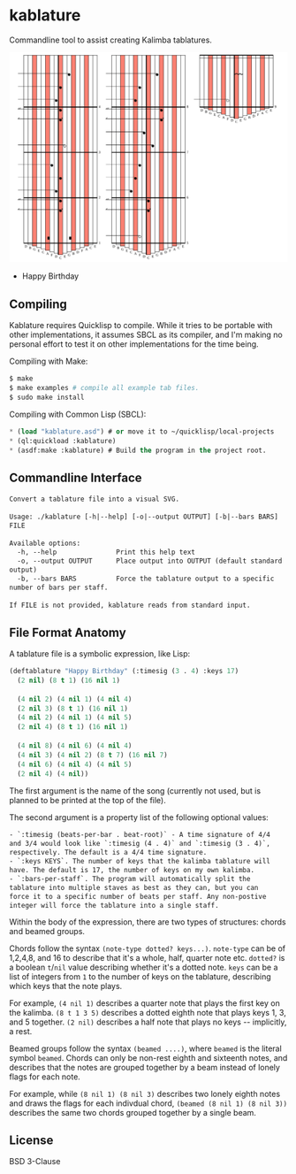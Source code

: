 # kablature

Commandline tool to assist creating Kalimba tablatures.

![Image of Happy Burthday tablature](./happy-birthday.svg)
- Happy Birthday

## Compiling

Kablature requires Quicklisp to compile. While it tries to be portable
with other implementations, it assumes SBCL as its compiler, and I'm
making no personal effort to test it on other implementations for the
time being.

Compiling with Make:

```bash
$ make
$ make examples # compile all example tab files.
$ sudo make install
```

Compiling with Common Lisp (SBCL):

```lisp
* (load "kablature.asd") # or move it to ~/quicklisp/local-projects
* (ql:quickload :kablature)
* (asdf:make :kablature) # Build the program in the project root.
```

## Commandline Interface

```
Convert a tablature file into a visual SVG.

Usage: ./kablature [-h|--help] [-o|--output OUTPUT] [-b|--bars BARS] FILE

Available options:
  -h, --help               Print this help text
  -o, --output OUTPUT      Place output into OUTPUT (default standard output)
  -b, --bars BARS          Force the tablature output to a specific number of bars per staff.

If FILE is not provided, kablature reads from standard input.
```

## File Format Anatomy

A tablature file is a symbolic expression, like Lisp:

```lisp
(deftablature "Happy Birthday" (:timesig (3 . 4) :keys 17)
  (2 nil) (8 t 1) (16 nil 1)

  (4 nil 2) (4 nil 1) (4 nil 4)
  (2 nil 3) (8 t 1) (16 nil 1)
  (4 nil 2) (4 nil 1) (4 nil 5)
  (2 nil 4) (8 t 1) (16 nil 1)

  (4 nil 8) (4 nil 6) (4 nil 4)
  (4 nil 3) (4 nil 2) (8 t 7) (16 nil 7)
  (4 nil 6) (4 nil 4) (4 nil 5)
  (2 nil 4) (4 nil))
```

The first argument is the name of the song (currently not used, but is
planned to be printed at the top of the file).

The second argument is a property list of the following optional
values:

    - `:timesig (beats-per-bar . beat-root)` - A time signature of 4/4
    and 3/4 would look like `:timesig (4 . 4)` and `:timesig (3 . 4)`,
    respectively. The default is a 4/4 time signature.
    - `:keys KEYS`. The number of keys that the kalimba tablature will
    have. The default is 17, the number of keys on my own kalimba.
    - `:bars-per-staff`. The program will automatically split the
    tablature into multiple staves as best as they can, but you can
    force it to a specific number of beats per staff. Any non-postive
    integer will force the tablature into a single staff.
    
Within the body of the expression, there are two types of structures:
chords and beamed groups.

Chords follow the syntax `(note-type dotted? keys...)`. `note-type`
can be of 1,2,4,8, and 16 to describe that it's a whole, half, quarter
note etc. `dotted?` is a boolean `t`/`nil` value describing whether
it's a dotted note. `keys` can be a list of integers from `1` to the
number of keys on the tablature, describing which keys that the note
plays. 

For example, `(4 nil 1)` describes a quarter note that plays the first
key on the kalimba. `(8 t 1 3 5)` describes a dotted eighth note that
plays keys 1, 3, and 5 together. `(2 nil)` describes a half note that
plays no keys -- implicitly, a rest.

Beamed groups follow the syntax `(beamed ....)`, where `beamed` is the
literal symbol `beamed`. Chords can only be non-rest eighth and
sixteenth notes, and describes that the notes are grouped together by
a beam instead of lonely flags for each note.

For example, while `(8 nil 1) (8 nil 3)` describes two lonely eighth
notes and draws the flags for each indivdual chord, `(beamed (8 nil 1)
(8 nil 3))` describes the same two chords grouped together by a single
beam.

## License

BSD 3-Clause

